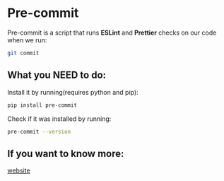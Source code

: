 # Pre-commit

Pre-commit is a script that runs **ESLint** and **Prettier** checks on our code when we run:

```bash
git commit
```

## What you NEED to do:

Install it by running(requires python and pip):

```bash
pip install pre-commit
```

Check if it was installed by running:

```bash
pre-commit --version
```

## If you want to know more:

[website](https://pre-commit.com/)
